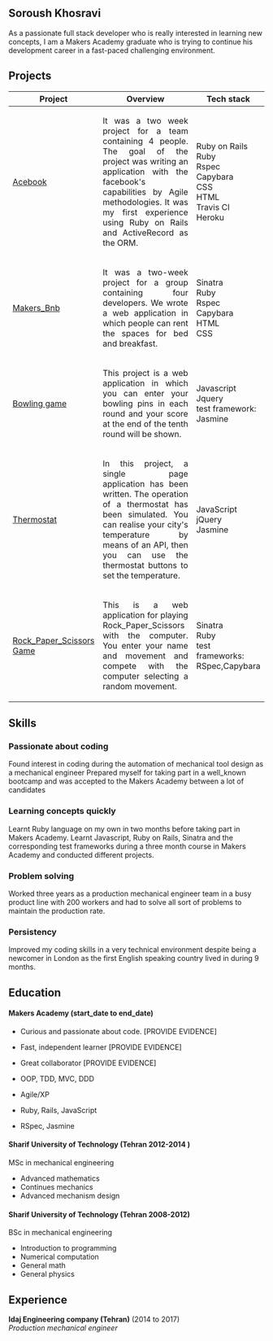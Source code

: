## Soroush Khosravi

As a passionate full stack developer who is really interested in learning new concepts, I am a Makers Academy graduate who is trying to continue his development career in a fast-paced challenging environment.

## Projects

| Project   |      Overview      |  Tech stack |
|----------|-------------|------|
| [Acebook](https://github.com/soroushh/acebook-bcds) | <p style="text-align: justify">It was a two week project for a team containing 4 people. The goal of the project was writing an application with the facebook's capabilities by Agile methodologies. It was my first experience using Ruby on Rails and ActiveRecord as the ORM.</p>   |Ruby on Rails <br />Ruby <br/> Rspec <br /> Capybara <br /> CSS <br /> HTML <br /> Travis CI <br /> Heroku  |
| [Makers_Bnb](https://github.com/soroushh/MakersBnB_Need_Sleep_Team) |<p style="text-align: justify">It was a two-week project for a group containing four developers. We wrote a web application in which people can rent the spaces for bed and breakfast.</p> |Sinatra <br />Ruby <br/> Rspec <br /> Capybara <br /> HTML <br /> CSS |
| [Bowling game](https://github.com/soroushh/bowling-challenge)        | <p style="text-align: justify">This project is a web application in which you can enter your bowling pins in each round and your score at the end of the tenth round will be shown.</p>  |Javascript <br /> Jquery <br /> test framework: <br /> Jasmine |
| [Thermostat](https://github.com/soroushh/Thermostat) |<p style="text-align: justify">In this project, a single page application has been written. The operation of a thermostat has been simulated. You can realise your city's temperature by means of an API, then you can use the thermostat buttons to set the temperature. </p> |JavaScript <br /> jQuery <br /> Jasmine </br> |
| [Rock_Paper_Scissors Game](https://github.com/soroushh/rps-challenge)| <p style="text-align: justify">This is a web application for playing Rock_Paper_Scissors with the computer. You enter your name and movement and compete with the computer selecting a random movement.</p> |Sinatra <br /> Ruby <br/>test frameworks: <br /> RSpec,Capybara |

## Skills

### Passionate about coding
Found interest in coding during the automation of mechanical tool design as a mechanical engineer
Prepared myself for taking part in a well_known bootcamp and was accepted to the Makers Academy between a lot of candidates
### Learning concepts quickly
Learnt Ruby language on my own in two months before taking part in Makers Academy.
Learnt Javascript, Ruby on Rails, Sinatra and the corresponding test frameworks during a three month course in Makers Academy and conducted different projects.
### Problem solving
Worked three years as a production mechanical engineer team in a busy product line with 200 workers and had to solve all sort of problems to maintain the production rate.
### Persistency
Improved my coding skills in a very technical environment despite being a newcomer in London as the first English speaking country lived in during 9 months.


## Education

#### Makers Academy (start_date to end_date)

- Curious and passionate about code. [PROVIDE EVIDENCE]
- Fast, independent learner [PROVIDE EVIDENCE]
- Great collaborator [PROVIDE EVIDENCE]

- OOP, TDD, MVC, DDD
- Agile/XP
- Ruby, Rails, JavaScript
- RSpec, Jasmine

#### Sharif University of Technology (Tehran 2012-2014 )

MSc in mechanical engineering
- Advanced mathematics
- Continues mechanics
- Advanced mechanism design

#### Sharif University of Technology (Tehran 2008-2012)

BSc in mechanical engineering
- Introduction to programming
- Numerical computation
- General math
- General physics

## Experience

**Idaj Engineering company (Tehran)** (2014  to 2017)    
*Production mechanical engineer*  
